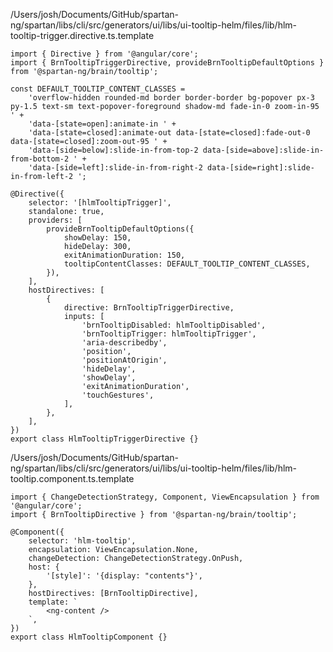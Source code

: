 /Users/josh/Documents/GitHub/spartan-ng/spartan/libs/cli/src/generators/ui/libs/ui-tooltip-helm/files/lib/hlm-tooltip-trigger.directive.ts.template
```
import { Directive } from '@angular/core';
import { BrnTooltipTriggerDirective, provideBrnTooltipDefaultOptions } from '@spartan-ng/brain/tooltip';

const DEFAULT_TOOLTIP_CONTENT_CLASSES =
	'overflow-hidden rounded-md border border-border bg-popover px-3 py-1.5 text-sm text-popover-foreground shadow-md fade-in-0 zoom-in-95 ' +
	'data-[state=open]:animate-in ' +
	'data-[state=closed]:animate-out data-[state=closed]:fade-out-0 data-[state=closed]:zoom-out-95 ' +
	'data-[side=below]:slide-in-from-top-2 data-[side=above]:slide-in-from-bottom-2 ' +
	'data-[side=left]:slide-in-from-right-2 data-[side=right]:slide-in-from-left-2 ';

@Directive({
	selector: '[hlmTooltipTrigger]',
	standalone: true,
	providers: [
		provideBrnTooltipDefaultOptions({
			showDelay: 150,
			hideDelay: 300,
			exitAnimationDuration: 150,
			tooltipContentClasses: DEFAULT_TOOLTIP_CONTENT_CLASSES,
		}),
	],
	hostDirectives: [
		{
			directive: BrnTooltipTriggerDirective,
			inputs: [
				'brnTooltipDisabled: hlmTooltipDisabled',
				'brnTooltipTrigger: hlmTooltipTrigger',
				'aria-describedby',
				'position',
				'positionAtOrigin',
				'hideDelay',
				'showDelay',
				'exitAnimationDuration',
				'touchGestures',
			],
		},
	],
})
export class HlmTooltipTriggerDirective {}

```
/Users/josh/Documents/GitHub/spartan-ng/spartan/libs/cli/src/generators/ui/libs/ui-tooltip-helm/files/lib/hlm-tooltip.component.ts.template
```
import { ChangeDetectionStrategy, Component, ViewEncapsulation } from '@angular/core';
import { BrnTooltipDirective } from '@spartan-ng/brain/tooltip';

@Component({
	selector: 'hlm-tooltip',
	encapsulation: ViewEncapsulation.None,
	changeDetection: ChangeDetectionStrategy.OnPush,
	host: {
		'[style]': '{display: "contents"}',
	},
	hostDirectives: [BrnTooltipDirective],
	template: `
		<ng-content />
	`,
})
export class HlmTooltipComponent {}

```
